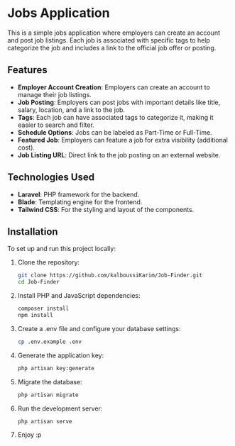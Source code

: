 # Jobs Application

This is a simple jobs application where employers can create an account and post job listings. Each job is associated with specific tags to help categorize the job and includes a link to the official job offer or posting.

## Features

-   **Employer Account Creation**: Employers can create an account to manage their job listings.
-   **Job Posting**: Employers can post jobs with important details like title, salary, location, and a link to the job.
-   **Tags**: Each job can have associated tags to categorize it, making it easier to search and filter.
-   **Schedule Options**: Jobs can be labeled as Part-Time or Full-Time.
-   **Featured Job**: Employers can feature a job for extra visibility (additional cost).
-   **Job Listing URL**: Direct link to the job posting on an external website.

## Technologies Used

-   **Laravel**: PHP framework for the backend.
-   **Blade**: Templating engine for the frontend.
-   **Tailwind CSS**: For the styling and layout of the components.

## Installation

To set up and run this project locally:

1. Clone the repository:
    ```bash
    git clone https://github.com/kalboussiKarim/Job-Finder.git
    cd Job-Finder
    ```
2. Install PHP and JavaScript dependencies:
    ```bash
    composer install
    npm install
    ```
3. Create a .env file and configure your database settings:

    ```bash
    cp .env.example .env
    ```

4. Generate the application key:

    ```bash
    php artisan key:generate
    ```

5. Migrate the database:

    ```bash
    php artisan migrate
    ```

6. Run the development server:

    ```bash
    php artisan serve
    ```

7. Enjoy :p
